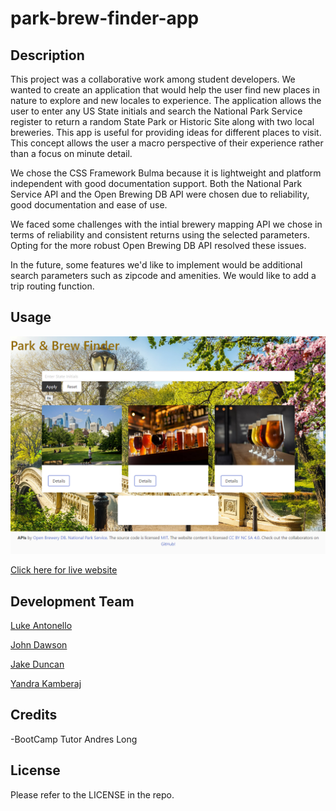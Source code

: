 # park-brew-finder-app

## Description 

This project was a collaborative work among student developers. We wanted to create an application that would help the user find new places in nature to explore and new locales to experience. The application allows the user to enter any US State initials and search the National Park Service register to return a random State Park or Historic Site along with two local breweries. This app is useful for providing ideas for different places to visit. This concept allows the user a macro perspective of their experience rather than a focus on minute detail.

We chose the CSS Framework Bulma because it is lightweight and platform independent with good documentation support. Both the National Park Service API and the Open Brewing DB API were chosen due to reliability, good documentation and ease of use.

We faced some challenges with the intial brewery mapping API we chose in terms of reliability and consistent returns using the selected parameters. Opting for the more robust Open Brewing DB API resolved these issues.

In the future, some features we'd like to implement would be additional search parameters such as zipcode and amenities. We would like to add a trip routing function.


## Usage

![Page Display](./assets/deployedss.png)

[Click here for live website](https://jjsdunc88.github.io/park-weather-app/)


## Development Team

[Luke Antonello](https://github.com/l-antonello)

[John Dawson](https://github.com/MilkyRamen)

[Jake Duncan](https://github.com/jjsdunc88)

[Yandra Kamberaj](https://github.com/yankamb444)


## Credits

-BootCamp Tutor Andres Long


## License

Please refer to the LICENSE in the repo.





























